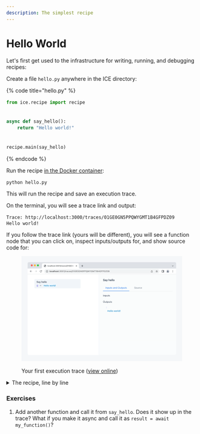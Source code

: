 ```yaml
---
description: The simplest recipe
---
```


# Hello World

Let's first get used to the infrastructure for writing, running, and debugging recipes:

Create a file `hello.py` anywhere in the ICE directory:

{% code title="hello.py" %}
```python
from ice.recipe import recipe


async def say_hello():
    return "Hello world!"


recipe.main(say_hello)
```
{% endcode %}

Run the recipe [in the Docker container](../before-we-start.md#enter-the-container):

```shell
python hello.py
```

This will run the recipe and save an execution trace.

On the terminal, you will see a trace link and output:

```
Trace: http://localhost:3000/traces/01GE0GN5PPQWYGMT1B4GFPDZ09
Hello world!
```

If you follow the trace link (yours will be different), you will see a function node that you can click on, inspect inputs/outputs for, and show source code for:

<figure><img src="../.gitbook/assets/Screenshot 68F7bqCl@2x.png" alt=""><figcaption><p>Your first execution trace (<a href="https://ice.ought.org/traces/01GE0GN5PPQWYGMT1B4GFPDZ09">view online</a>)</p></figcaption></figure>

<details>

<summary>The recipe, line by line</summary>

* We use `recipe.main` to denote the recipe entry point and to automatically trace all global async functions that were defined in this file. Synchronous functions are assumed to be simple and fast, and not worth tracing.
* `recipe.main` must appear at the bottom of the file.
* The entry point must be async.
* Most recipe functions will be async so that language model calls are parallelized as much as possible.
* Different recipes take different arguments, which will be provided as keyword arguments to the entry point. This recipe doesn't use any arguments.

</details>

### Exercises

1. Add another function and call it from `say_hello`. Does it show up in the trace? What if you make it async and call it as `result = await my_function()`?
